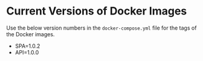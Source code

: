 # Current Versions of Docker Images

Use the below version numbers in the `docker-compose.yml` file for the tags of the Docker images.

* SPA=1.0.2
* API=1.0.0

